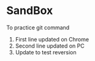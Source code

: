# SandBox
To practice git command

1. First line updated on Chrome
2. Second line updated on PC
3. Update to test reversion
